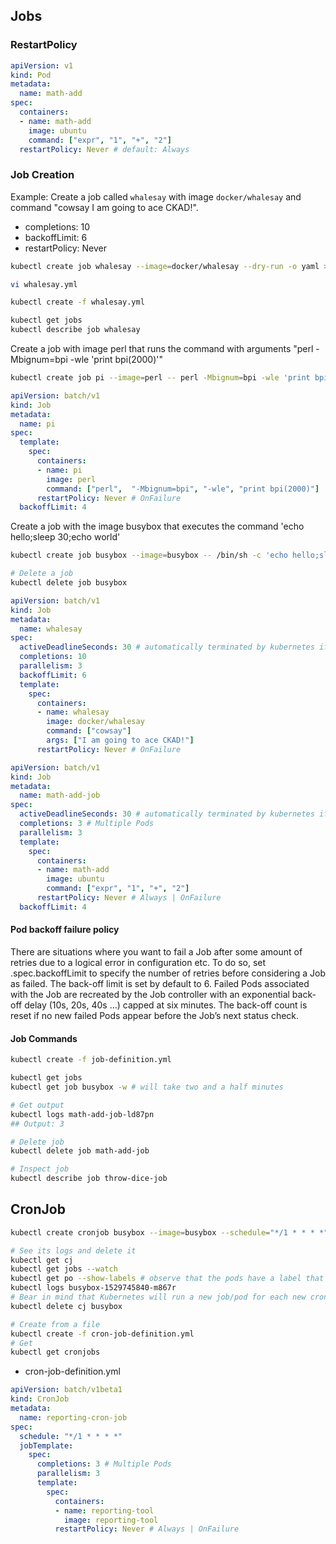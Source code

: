 ## Jobs

### RestartPolicy

```yaml
apiVersion: v1
kind: Pod
metadata:
  name: math-add
spec:
  containers:
  - name: math-add
    image: ubuntu
    command: ["expr", "1", "+", "2"]
  restartPolicy: Never # default: Always
```

### Job Creation

Example: Create a job called `whalesay` with image `docker/whalesay` and command "cowsay I am going to ace CKAD!".

- completions: 10
- backoffLimit: 6
- restartPolicy: Never

```bash
kubectl create job whalesay --image=docker/whalesay --dry-run -o yaml > whalesay.yml

vi whalesay.yml

kubectl create -f whalesay.yml

kubectl get jobs
kubectl describe job whalesay
```

Create a job with image perl that runs the command with arguments "perl -Mbignum=bpi -wle 'print bpi(2000)'"

```bash
kubectl create job pi --image=perl -- perl -Mbignum=bpi -wle 'print bpi(2000)'
```

```yaml
apiVersion: batch/v1
kind: Job
metadata:
  name: pi
spec:
  template:
    spec:
      containers:
      - name: pi
        image: perl
        command: ["perl",  "-Mbignum=bpi", "-wle", "print bpi(2000)"]
      restartPolicy: Never # OnFailure
  backoffLimit: 4
```

Create a job with the image busybox that executes the command 'echo hello;sleep 30;echo world'

```bash
kubectl create job busybox --image=busybox -- /bin/sh -c 'echo hello;sleep 30;echo world'

# Delete a job
kubectl delete job busybox
```

```yaml
apiVersion: batch/v1
kind: Job
metadata:
  name: whalesay
spec:
  activeDeadlineSeconds: 30 # automatically terminated by kubernetes if it takes more than 30 seconds to execute
  completions: 10
  parallelism: 3
  backoffLimit: 6
  template:  
    spec:
      containers:
      - name: whalesay
        image: docker/whalesay
        command: ["cowsay"]
        args: ["I am going to ace CKAD!"]
      restartPolicy: Never # OnFailure
```

```yaml
apiVersion: batch/v1
kind: Job
metadata:
  name: math-add-job
spec:
  activeDeadlineSeconds: 30 # automatically terminated by kubernetes if it takes more than 30 seconds to execute
  completions: 3 # Multiple Pods
  parallelism: 3
  template:  
    spec:
      containers:
      - name: math-add
        image: ubuntu
        command: ["expr", "1", "+", "2"]
      restartPolicy: Never # Always | OnFailure
  backoffLimit: 4
```

#### Pod backoff failure policy

There are situations where you want to fail a Job after some amount of retries due to a logical error in configuration etc. To do so, set .spec.backoffLimit to specify the number of retries before considering a Job as failed. The back-off limit is set by default to 6. Failed Pods associated with the Job are recreated by the Job controller with an exponential back-off delay (10s, 20s, 40s …) capped at six minutes. The back-off count is reset if no new failed Pods appear before the Job’s next status check.

#### Job Commands

```bash
kubectl create -f job-definition.yml

kubectl get jobs
kubectl get job busybox -w # will take two and a half minutes

# Get output
kubectl logs math-add-job-ld87pn
## Output: 3

# Delete job
kubectl delete job math-add-job

# Inspect job
kubectl describe job throw-dice-job
```

## CronJob

```bash
kubectl create cronjob busybox --image=busybox --schedule="*/1 * * * *" -- /bin/sh -c 'date; echo Hello from the Kubernetes cluster'

# See its logs and delete it
kubectl get cj
kubectl get jobs --watch
kubectl get po --show-labels # observe that the pods have a label that mentions their 'parent' job
kubectl logs busybox-1529745840-m867r
# Bear in mind that Kubernetes will run a new job/pod for each new cron job
kubectl delete cj busybox

# Create from a file
kubectl create -f cron-job-definition.yml
# Get
kubectl get cronjobs
```

- cron-job-definition.yml

```yaml
apiVersion: batch/v1beta1
kind: CronJob
metadata:
  name: reporting-cron-job
spec:
  schedule: "*/1 * * * *"
  jobTemplate:
    spec:
      completions: 3 # Multiple Pods
      parallelism: 3
      template:
        spec:
          containers:
          - name: reporting-tool
            image: reporting-tool
          restartPolicy: Never # Always | OnFailure
```
